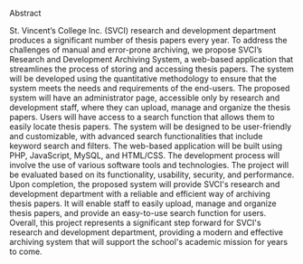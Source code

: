 Abstract


St. Vincent’s College Inc. (SVCI) research and development department produces a significant number of thesis papers every year. To address the challenges of manual and error-prone archiving, we propose SVCI’s Research and Development Archiving System, a web-based application that streamlines the process of storing and accessing thesis papers.
The system will be developed using the quantitative methodology to ensure that the system meets the needs and requirements of the end-users. The proposed system will have an administrator page, accessible only by research and development staff, where they can upload, manage and organize the thesis papers. Users will have access to a search function that allows them to easily locate thesis papers. The system will be designed to be user-friendly and customizable, with advanced search functionalities that include keyword search and filters.
The web-based application will be built using PHP, JavaScript, MySQL, and HTML/CSS. The development process will involve the use of various software tools and technologies. The project will be evaluated based on its functionality, usability, security, and performance.
Upon completion, the proposed system will provide SVCI's research and development department with a reliable and efficient way of archiving thesis papers. It will enable staff to easily upload, manage and organize thesis papers, and provide an easy-to-use search function for users. Overall, this project represents a significant step forward for SVCI's research and development department, providing a modern and effective archiving system that will support the school's academic mission for years to come.
